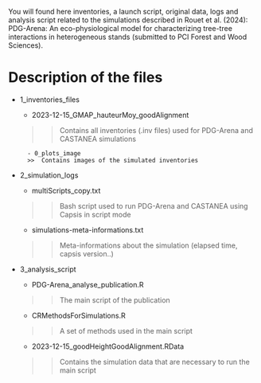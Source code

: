 You will found here inventories, a launch script, original data, logs and analysis script related to the simulations described in Rouet et al. (2024): PDG-Arena: An eco-physiological model for characterizing tree-tree interactions in heterogeneous stands (submitted to PCI Forest and Wood Sciences).


# Description of the files

- 1_inventories_files
	- 2023-12-15_GMAP_hauteurMoy_goodAlignment
	>>	Contains all inventories (.inv files) used for PDG-Arena and CASTANEA simulations

		- 0_plots_image
		>>	Contains images of the simulated inventories

- 2_simulation_logs
	- multiScripts_copy.txt
	>>	Bash script used to run PDG-Arena and CASTANEA using Capsis in script mode

	- simulations-meta-informations.txt
	>>	Meta-informations about the simulation (elapsed time, capsis version..)

- 3_analysis_script
	- PDG-Arena_analyse_publication.R
	>>	The main script of the publication

	- CRMethodsForSimulations.R
	>>	A set of methods used in the main script

	- 2023-12-15_goodHeightGoodAlignment.RData
	>>	Contains the simulation data that are necessary to run the main script